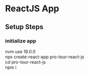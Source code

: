 # ReactJS App

## Setup Steps

### initialize app

nvm use 18.0.0  
npx create-react-app pro-tour-react-js  
cd pro-tour-react-js  
npm i
